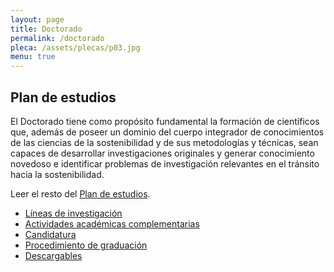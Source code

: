 ```yaml
---
layout: page
title: Doctorado
permalink: /doctorado
pleca: /assets/plecas/p03.jpg
menu: true
---
```


## Plan de estudios

El Doctorado tiene como propósito fundamental la formación de
científicos que, además de poseer un dominio del cuerpo integrador de
conocimientos de las ciencias de la sostenibilidad y de sus
metodologías y técnicas, sean capaces de desarrollar investigaciones
originales y generar conocimiento novedoso e identificar problemas de
investigación relevantes en el tránsito hacia la sostenibilidad.

Leer el resto del [Plan de estudios](/assets/docs/plan-doctorado.pdf).

 - [Líneas de investigación](/doctorado/lineas)
 - [Actividades académicas complementarias](/doctorado/actividades)
 - [Candidatura](/doctorado/candidatura)
 - [Procedimiento de graduación](/doctorado/graduacion)
 - [Descargables](/doctorado/descargables)
